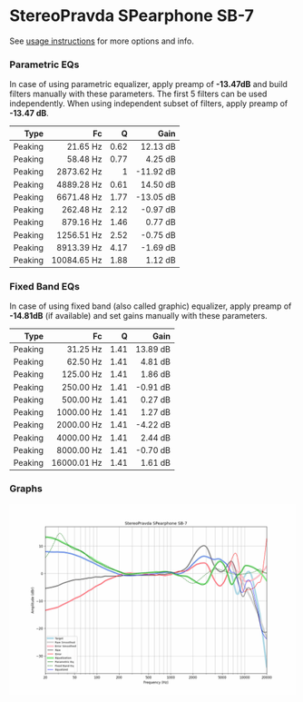 # StereoPravda SPearphone SB-7
See [usage instructions](https://github.com/jaakkopasanen/AutoEq#usage) for more options and info.

### Parametric EQs
In case of using parametric equalizer, apply preamp of **-13.47dB** and build filters manually
with these parameters. The first 5 filters can be used independently.
When using independent subset of filters, apply preamp of **-13.47 dB**.

| Type    | Fc          |    Q | Gain      |
|--------:|------------:|-----:|----------:|
| Peaking | 21.65 Hz    | 0.62 | 12.13 dB  |
| Peaking | 58.48 Hz    | 0.77 | 4.25 dB   |
| Peaking | 2873.62 Hz  | 1    | -11.92 dB |
| Peaking | 4889.28 Hz  | 0.61 | 14.50 dB  |
| Peaking | 6671.48 Hz  | 1.77 | -13.05 dB |
| Peaking | 262.48 Hz   | 2.12 | -0.97 dB  |
| Peaking | 879.16 Hz   | 1.46 | 0.77 dB   |
| Peaking | 1256.51 Hz  | 2.52 | -0.75 dB  |
| Peaking | 8913.39 Hz  | 4.17 | -1.69 dB  |
| Peaking | 10084.65 Hz | 1.88 | 1.12 dB   |

### Fixed Band EQs
In case of using fixed band (also called graphic) equalizer, apply preamp of **-14.81dB**
(if available) and set gains manually with these parameters.

| Type    | Fc          |    Q | Gain     |
|--------:|------------:|-----:|---------:|
| Peaking | 31.25 Hz    | 1.41 | 13.89 dB |
| Peaking | 62.50 Hz    | 1.41 | 4.81 dB  |
| Peaking | 125.00 Hz   | 1.41 | 1.86 dB  |
| Peaking | 250.00 Hz   | 1.41 | -0.91 dB |
| Peaking | 500.00 Hz   | 1.41 | 0.27 dB  |
| Peaking | 1000.00 Hz  | 1.41 | 1.27 dB  |
| Peaking | 2000.00 Hz  | 1.41 | -4.22 dB |
| Peaking | 4000.00 Hz  | 1.41 | 2.44 dB  |
| Peaking | 8000.00 Hz  | 1.41 | -0.70 dB |
| Peaking | 16000.01 Hz | 1.41 | 1.61 dB  |

### Graphs
![](./StereoPravda%20SPearphone%20SB-7.png)